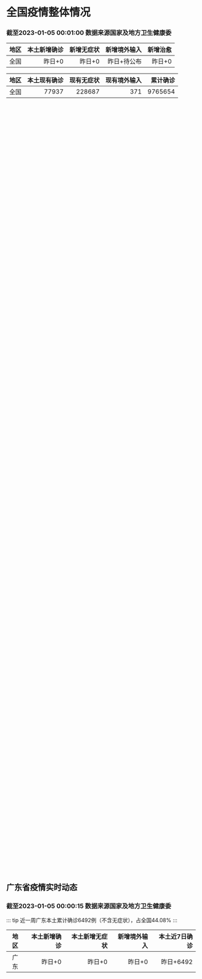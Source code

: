 
# 全国疫情整体情况
### 截至2023-01-05 00:01:00 数据来源国家及地方卫生健康委

|地区|本土新增确诊|新增无症状|新增境外输入|新增治愈|
|:--:|---:|---:|---:|---:|
|全国|昨日+0|昨日+0|昨日+待公布|昨日+0|

|地区|本土现有确诊|现有无症状|现有境外输入|累计确诊|
|:--:|---:|---:|---:|---:|
|全国|77937|228687|371|9765654|

<ChinaMap :dataList="dataList" :title="title"/>

<div id="chinaDayModify" style="width:100%;height:500px;margin-bottom:10px;"></div>
<div id="chinaAddHistoryData" style="width:100%;height:500px;margin-bottom:10px;"></div>
<div id="chinaNowHistoryData" style="width:100%;height:500px;margin-bottom:10px;"></div>
<div id="chinaTotalHistoryData" style="width:100%;height:500px;margin-bottom:10px;"></div>


## 广东省疫情实时动态
### 截至2023-01-05 00:00:15 数据来源国家及地方卫生健康委

::: tip 近一周广东本土累计确诊6492例（不含无症状），占全国44.08%
:::

|地区|本土新增确诊|本土新增无症状|新增境外输入|本土近7日确诊|
|:--:|---:|---:|---:|---:|
|广东|昨日+0|昨日+0|昨日+0|昨日+6492|

<div id="guangdongModify" style="width:100%;height:500px;margin-bottom:10px;"></div>
<div id="guangdongTotalHistory" style="width:100%;height:500px;margin-bottom:10px;"></div>
<div id="guangzhouModifyHistory" style="width:100%;height:500px;margin-bottom:10px;"></div>


<script>
import * as echarts from 'echarts'
export default {
  data(){
    return {
      title: '新增本土确诊',
      dataList: [{name: '台湾', value: 0, addList: []},{name: '香港', value: 0, addList: []},{name: '广东', value: 0, addList: []},{name: '湖北', value: 0, addList: []},{name: '上海', value: 0, addList: []},{name: '吉林', value: 0, addList: []},{name: '四川', value: 0, addList: []},{name: '重庆', value: 0, addList: []},{name: '福建', value: 0, addList: []},{name: '海南', value: 0, addList: []},{name: '河南', value: 0, addList: []},{name: '北京', value: 0, addList: []},{name: '内蒙古', value: 0, addList: []},{name: '云南', value: 0, addList: []},{name: '浙江', value: 0, addList: []},{name: '陕西', value: 0, addList: []},{name: '黑龙江', value: 0, addList: []},{name: '山西', value: 0, addList: []},{name: '山东', value: 0, addList: []},{name: '湖南', value: 0, addList: []},{name: '江苏', value: 0, addList: []},{name: '广西', value: 0, addList: []},{name: '天津', value: 0, addList: []},{name: '辽宁', value: 0, addList: []},{name: '河北', value: 0, addList: []},{name: '澳门', value: 0, addList: []},{name: '新疆', value: 0, addList: []},{name: '江西', value: 0, addList: []},{name: '贵州', value: 0, addList: []},{name: '安徽', value: 0, addList: []},{name: '甘肃', value: 0, addList: []},{name: '西藏', value: 0, addList: []},{name: '青海', value: 0, addList: []},{name: '宁夏', value: 0, addList: []},{name: '南海诸岛', value: 0, addList: []}]
    }
  },
  mounted () {
    const themeObj = {"color":["#2ec7c9","#b6a2de","#5ab1ef","#ffb980","#d87a80","#8d98b3","#e5cf0d","#97b552","#95706d","#dc69aa","#07a2a4","#9a7fd1","#588dd5","#f5994e","#c05050","#59678c","#c9ab00","#7eb00a","#6f5553","#c14089"],"backgroundColor":"rgba(0,0,0,0)","textStyle":{},"title":{"textStyle":{"color":"#008acd"},"subtextStyle":{"color":"#aaaaaa"}},"line":{"itemStyle":{"borderWidth":1},"lineStyle":{"width":2},"symbolSize":3,"symbol":"emptyCircle","smooth":true},"radar":{"itemStyle":{"borderWidth":1},"lineStyle":{"width":2},"symbolSize":3,"symbol":"emptyCircle","smooth":true},"bar":{"itemStyle":{"barBorderWidth":0,"barBorderColor":"#ccc"}},"pie":{"itemStyle":{"borderWidth":0,"borderColor":"#ccc"}},"scatter":{"itemStyle":{"borderWidth":0,"borderColor":"#ccc"}},"boxplot":{"itemStyle":{"borderWidth":0,"borderColor":"#ccc"}},"parallel":{"itemStyle":{"borderWidth":0,"borderColor":"#ccc"}},"sankey":{"itemStyle":{"borderWidth":0,"borderColor":"#ccc"}},"funnel":{"itemStyle":{"borderWidth":0,"borderColor":"#ccc"}},"gauge":{"itemStyle":{"borderWidth":0,"borderColor":"#ccc"}},"candlestick":{"itemStyle":{"color":"#d87a80","color0":"#2ec7c9","borderColor":"#d87a80","borderColor0":"#2ec7c9","borderWidth":1}},"graph":{"itemStyle":{"borderWidth":0,"borderColor":"#ccc"},"lineStyle":{"width":1,"color":"#aaaaaa"},"symbolSize":3,"symbol":"emptyCircle","smooth":true,"color":["#2ec7c9","#b6a2de","#5ab1ef","#ffb980","#d87a80","#8d98b3","#e5cf0d","#97b552","#95706d","#dc69aa","#07a2a4","#9a7fd1","#588dd5","#f5994e","#c05050","#59678c","#c9ab00","#7eb00a","#6f5553","#c14089"],"label":{"color":"#eeeeee"}},"map":{"itemStyle":{"areaColor":"#dddddd","borderColor":"#eeeeee","borderWidth":0.5},"label":{"color":"#d87a80"},"emphasis":{"itemStyle":{"areaColor":"rgba(254,153,78,1)","borderColor":"#444","borderWidth":1},"label":{"color":"rgb(100,0,0)"}}},"geo":{"itemStyle":{"areaColor":"#dddddd","borderColor":"#eeeeee","borderWidth":0.5},"label":{"color":"#d87a80"},"emphasis":{"itemStyle":{"areaColor":"rgba(254,153,78,1)","borderColor":"#444","borderWidth":1},"label":{"color":"rgb(100,0,0)"}}},"categoryAxis":{"axisLine":{"show":true,"lineStyle":{"color":"#008acd"}},"axisTick":{"show":true,"lineStyle":{"color":"#333"}},"axisLabel":{"show":true,"color":"#333"},"splitLine":{"show":false,"lineStyle":{"color":["#eee"]}},"splitArea":{"show":false,"areaStyle":{"color":["rgba(250,250,250,0.3)","rgba(200,200,200,0.3)"]}}},"valueAxis":{"axisLine":{"show":true,"lineStyle":{"color":"#008acd"}},"axisTick":{"show":true,"lineStyle":{"color":"#333"}},"axisLabel":{"show":true,"color":"#333"},"splitLine":{"show":true,"lineStyle":{"color":["#eee"]}},"splitArea":{"show":true,"areaStyle":{"color":["rgba(250,250,250,0.3)","rgba(200,200,200,0.3)"]}}},"logAxis":{"axisLine":{"show":true,"lineStyle":{"color":"#008acd"}},"axisTick":{"show":true,"lineStyle":{"color":"#333"}},"axisLabel":{"show":true,"color":"#333"},"splitLine":{"show":true,"lineStyle":{"color":["#eee"]}},"splitArea":{"show":true,"areaStyle":{"color":["rgba(250,250,250,0.3)","rgba(200,200,200,0.3)"]}}},"timeAxis":{"axisLine":{"show":true,"lineStyle":{"color":"#008acd"}},"axisTick":{"show":true,"lineStyle":{"color":"#333"}},"axisLabel":{"show":true,"color":"#333"},"splitLine":{"show":true,"lineStyle":{"color":["#eee"]}},"splitArea":{"show":false,"areaStyle":{"color":["rgba(250,250,250,0.3)","rgba(200,200,200,0.3)"]}}},"toolbox":{"iconStyle":{"borderColor":"#2ec7c9"},"emphasis":{"iconStyle":{"borderColor":"#18a4a6"}}},"legend":{"textStyle":{"color":"#333333"}},"tooltip":{"axisPointer":{"lineStyle":{"color":"#008acd","width":"1"},"crossStyle":{"color":"#008acd","width":"1"}}},"timeline":{"lineStyle":{"color":"#008acd","width":1},"itemStyle":{"color":"#008acd","borderWidth":1},"controlStyle":{"color":"#008acd","borderColor":"#008acd","borderWidth":0.5},"checkpointStyle":{"color":"#2ec7c9","borderColor":"#2ec7c9"},"label":{"color":"#008acd"},"emphasis":{"itemStyle":{"color":"#a9334c"},"controlStyle":{"color":"#008acd","borderColor":"#008acd","borderWidth":0.5},"label":{"color":"#008acd"}}},"visualMap":{"color":["#5ab1ef","#e0ffff"]},"dataZoom":{"backgroundColor":"rgba(47,69,84,0)","dataBackgroundColor":"#efefff","fillerColor":"rgba(182,162,222,0.2)","handleColor":"#008acd","handleSize":"100%","textStyle":{"color":"#333333"}},"markPoint":{"label":{"color":"#eeeeee"},"emphasis":{"label":{"color":"#eeeeee"}}}}

    echarts.registerTheme('dark', (themeObj))

    this.chartChDay = echarts.init(document.getElementById("chinaDayModify"), "dark")
,this.chartChAdd = echarts.init(document.getElementById("chinaAddHistoryData"), "dark")
,this.chartChNow = echarts.init(document.getElementById("chinaNowHistoryData"), "dark")
,this.chartChTotal = echarts.init(document.getElementById("chinaTotalHistoryData"), "dark")
,this.chartGdMod = echarts.init(document.getElementById("guangdongModify"), "dark")
,this.chartGdTotal = echarts.init(document.getElementById("guangdongTotalHistory"), "dark")
,this.chartGzMod = echarts.init(document.getElementById("guangzhouModifyHistory"), "dark")


    const option_gd_mod = {
      title: {
        text: '广东疫情新增趋势（人）'
      },
      tooltip: {
        trigger: 'axis',
        axisPointer: {
          type: 'cross',
          label: {
            backgroundColor: '#6a7985'
          }
        }
      },
      legend: {
        top: 20,
        data: [{name: '本土新增确诊',icon: 'rect'}, {name: '本土新增无症状',icon: 'rect'},{name: '新增境外输入',icon: 'rect'}]
      },
      grid: {
        left: '3%',
        right: '4%',
        bottom: '3%',
        containLabel: true
      },
      toolbox: {
        feature: {
          saveAsImage: {}
        }
      },
      xAxis: {
        type: 'category',
        boundaryGap: false,
        data: ["11.09","11.10","11.11","11.12","11.13","11.14","11.15","11.16","11.17","11.18","11.19","11.20","11.21","11.22","11.23","11.24","11.25","11.26","11.27","11.28","11.29","11.30","12.01","12.02","12.03","12.04","12.05","12.06","12.07","12.08","12.09","12.10","12.11","12.12","12.13","12.14","12.15","12.16","12.17","12.18","12.19","12.20","12.21","12.22","12.23","12.24","12.25","12.26","12.27","12.28","12.29","12.30","12.31","01.01","01.02","01.03",]
      },
      yAxis: {
        type: 'value'
      },
      series: [
        {
          name: '本土新增确诊',
          type: 'line',
          areaStyle: {},
          emphasis: {
            focus: 'series'
          },
          data: [500,546,760,727,707,586,564,1246,1338,1102,1157,984,781,860,1791,892,991,1386,1347,1168,1518,1599,1782,1666,1868,1686,2120,1719,1437,1391,1115,735,879,775,1044,857,1065,990,915,846,1075,1171,1325,1599,1737,1384,1182,1976,2233,2239,2400,2766,1784,1555,1829,2917,]
        },
        {
          name: '本土新增无症状',
          type: 'line',
          areaStyle: {},
          emphasis: {
            focus: 'series'
          },
          data: [2507,2461,2996,3541,3941,5047,6215,8576,9110,8535,8381,8101,8241,7951,7505,7584,7405,7705,7761,7725,7236,6315,6010,5053,4785,4816,3421,3200,2713,1989,1819,1791,1468,1264,1817,0,0,0,0,0,0,0,0,0,0,0,0,0,0,0,0,0,0,0,0,0,]
        },
        {
          name: '新增境外输入',
          type: 'line',
          areaStyle: {},
          emphasis: {
            focus: 'series'
          },
          data: [14,23,9,15,19,19,24,10,20,13,21,38,35,23,19,23,25,23,24,19,11,12,16,12,14,17,15,15,14,12,10,27,21,22,5,17,17,13,17,31,36,18,47,41,6,11,5,22,82,4,18,9,31,17,18,2,]
        }
      ]
    };

    const option_gd_total = {
      title: {
        text: '广东疫情概览（人）'
      },
      tooltip: {
        trigger: 'axis',
        axisPointer: {
          type: 'cross',
          label: {
            backgroundColor: '#6a7985'
          }
        }
      },
      legend: {
        top: 20,
        data: [{name: '累计确诊',icon: 'rect'},{name: '累计治愈',icon: 'rect'}]
      },
      grid: {
        left: '3%',
        right: '4%',
        bottom: '3%',
        containLabel: true
      },
      toolbox: {
        feature: {
          saveAsImage: {}
        }
      },
      xAxis: {
        type: 'category',
        boundaryGap: false,
        data: ["11.09","11.10","11.11","11.12","11.13","11.14","11.15","11.16","11.17","11.18","11.19","11.20","11.21","11.22","11.23","11.24","11.25","11.26","11.27","11.28","11.29","11.30","12.01","12.02","12.03","12.04","12.05","12.06","12.07","12.08","12.09","12.10","12.11","12.12","12.13","12.14","12.15","12.16","12.17","12.18","12.19","12.20","12.21","12.22","12.23","12.24","12.25","12.26","12.27","12.28","12.29","12.30","12.31","01.01","01.02","01.03","01.04","01.05","01.06",]
      },
      yAxis: {
        type: 'value'
      },
      series: [
        {
          name: '累计确诊',
          type: 'line',
          areaStyle: {},
          emphasis: {
            focus: 'series'
          },
          data: [14779,15348,16117,16859,17585,18190,18778,20034,21392,22507,23685,24707,25523,26406,28216,29131,30147,31556,32927,34114,35643,37254,38666,40344,42226,43929,46450,48187,49638,51041,52166,52928,53828,54625,55674,56548,57630,58633,59565,60442,61553,62742,64114,65754,67497,68892,70079,72077,74392,76635,79053,79053,80868,82440,84287,84287,84287,84287,84287,]
        },
        {
          name: '累计治愈',
          type: 'line',
          areaStyle: {},
          emphasis: {
            focus: 'series'
          },
          data: [11470,11470,11470,11470,11470,11470,11470,11470,11470,11470,11470,11470,11470,11470,11470,11470,11470,11470,11470,11470,22472,22472,24794,24794,24794,24794,24794,24794,24794,24794,24794,24794,24794,24794,24794,24794,24794,24794,24794,24794,24794,51366,51366,51366,51366,51366,51366,51366,51366,51366,51366,51366,51366,51366,51366,51366,51366,51366,51366,]
        }
      ]
    };

    const option_gz_mod = {
      title: {
        text: '广州疫情新增趋势（人）'
      },
      tooltip: {
        trigger: 'axis',
        axisPointer: {
          type: 'cross',
          label: {
            backgroundColor: '#6a7985'
          }
        }
      },
      legend: {
        top: 20,
        data: [{name: '本土新增确诊',icon: 'rect'},{name: '本土新增无症状',icon: 'rect'}]
      },
      grid: {
        left: '3%',
        right: '4%',
        bottom: '3%',
        containLabel: true
      },
      toolbox: {
        feature: {
          saveAsImage: {}
        }
      },
      xAxis: {
        type: 'category',
        boundaryGap: false,
        data: ["1109","1110","1111","1112","1113","1114","1115","1116","1117","1118","1119","1120","1121","1122","1123","1124","1125","1126","1127","1128","1129","1130","1201","1202","1203","1204","1205","1206","1207","1208","1209","1210","1211","1212","1213","1214","1215","1216","1217","1218","1219","1220","1221","1222","1223","1224","1225","0103",]
      },
      yAxis: {
        type: 'value'
      },
      series: [
        {
          name: '本土新增确诊',
          type: 'line',
          areaStyle: {},
          emphasis: {
            focus: 'series'
          },
          data: [423,466,694,662,656,552,509,1189,1241,983,1050,882,681,722,1645,734,824,1177,1129,959,1236,1313,1468,1201,1197,1044,1505,1233,1042,968,591,286,432,366,554,370,505,451,403,374,537,564,546,0,0,0,0,0,]
        },
        {
          name: '本土新增无症状',
          type: 'line',
          areaStyle: {},
          emphasis: {
            focus: 'series'
          },
          data: [2430,2358,2921,3464,3876,4977,6138,8486,8989,8444,8234,7885,7957,7735,7192,7267,7058,7266,7166,6993,6454,5629,5185,4096,3771,3663,2262,2090,1640,1005,804,817,599,434,741,0,0,0,0,0,0,0,0,0,0,0,0,0,]
        }
      ]
    };

    const option_ch_day  = {
      series: [
        {
          type: 'treemap',
          data: [
            {
              name: '本土新增确诊昨日+0',
              value: 1,
            },
            {
              name: '新增无症状昨日+0',
              value: 1,
            },
            {
              name: '新增境外输入昨日+待公布',
              value: 1,
            },
            {
              name: '新增治愈昨日+0',
              value: 1,
            },
          ]
        }
      ]
    };

    const option_ch_add = {
      title: {
        text: '新增疫情整体走势'
      },
      tooltip: {
        trigger: 'axis',
        axisPointer: {
          type: 'cross',
          label: {
            backgroundColor: '#6a7985'
          }
        }
      },
      legend: {
        top: 20,
        data: [{name: '本土确诊',icon: 'rect'}, {name: '无症状感染',icon: 'rect'},{name: '新增境外输入',icon: 'rect'}]
      },
      grid: {
        left: '3%',
        right: '4%',
        bottom: '3%',
        containLabel: true
      },
      toolbox: {
        feature: {
          saveAsImage: {}
        }
      },
      xAxis: {
        type: 'category',
        boundaryGap: false,
        data: ["11.07","11.08","11.09","11.10","11.11","11.12","11.13","11.14","11.15","11.16","11.17","11.18","11.19","11.20","11.21","11.22","11.23","11.24","11.25","11.26","11.27","11.28","11.29","11.30","12.01","12.02","12.03","12.04","12.05","12.06","12.07","12.08","12.09","12.10","12.11","12.12","12.13","12.14","12.15","12.16","12.17","12.18","12.19","12.20","12.21","12.22","12.23","12.24","12.25","12.26","12.27","12.28","12.29","12.30","12.31","01.01","01.02","01.03",]
      },
      yAxis: {
        type: 'value'
      },
      series: [
        {
          name: '本土确诊',
          type: 'line',
          areaStyle: {},
          emphasis: {
            focus: 'series'
          },
          data: [843,1294,1133,1150,1452,1675,1747,1621,1568,2328,2276,2055,2204,2277,2145,2641,3927,3041,3405,3648,3748,3561,4236,4080,4233,3933,4168,4247,4988,4351,4031,3588,3034,2270,2171,2270,2249,1944,2091,2229,2028,1918,2656,3049,2966,3696,4103,2940,2637,4388,5136,5080,5491,7179,5102,4499,4804,7685,]
        },
        {
          name: '无症状感染',
          type: 'line',
          areaStyle: {},
          emphasis: {
            focus: 'series'
          },
          data: [6632,6882,7691,9385,10351,13086,14325,16151,18491,20804,22853,22208,22011,24547,25754,26242,27517,29654,31504,35858,36304,34860,33376,31720,30539,28894,27433,25477,22859,20764,17134,13004,10551,8327,6455,5181,0,0,0,0,0,0,0,0,0,0,0,0,0,0,0,0,0,0,0,0,0,0,]
        },
        {
          name: '新增境外输入',
          type: 'line',
          areaStyle: {},
          emphasis: {
            focus: 'series'
          },
          data: [47,52,52,59,52,36,47,40,55,60,86,82,63,88,80,78,83,62,69,61,74,63,52,70,45,55,45,71,58,58,48,49,48,68,69,45,42,56,66,57,69,77,66,52,64,65,25,43,31,48,95,22,24,25,36,24,29,4,]
        }
      ]
    };

    const option_ch_now = {
      title: {
        text: '现有疫情整体走势'
      },
      tooltip: {
        trigger: 'axis',
        axisPointer: {
          type: 'cross',
          label: {
            backgroundColor: '#6a7985'
          }
        }
      },
      legend: {
        top: 20,
        data: [{name: '本土确诊',icon: 'rect'}, {name: '无症状感染',icon: 'rect'},{name: '新增境外输入',icon: 'rect'}]
      },
      grid: {
        left: '3%',
        right: '4%',
        bottom: '3%',
        containLabel: true
      },
      toolbox: {
        feature: {
          saveAsImage: {}
        }
      },
      xAxis: {
        type: 'category',
        boundaryGap: false,
        data: ["11.07","11.08","11.09","11.10","11.11","11.12","11.13","11.14","11.15","11.16","11.17","11.18","11.19","11.20","11.21","11.22","11.23","11.24","11.25","11.26","11.27","11.28","11.29","11.30","12.01","12.02","12.03","12.04","12.05","12.06","12.07","12.08","12.09","12.10","12.11","12.12","12.13","12.14","12.15","12.16","12.17","12.18","12.19","12.20","12.21","12.22","12.23","12.24","12.25","12.26","12.27","12.28","12.29","12.30","12.31","01.01","01.02","01.03","01.04","01.05","01.06",]
      },
      yAxis: {
        type: 'value'
      },
      series: [
        {
          name: '本土确诊',
          type: 'line',
          areaStyle: {},
          emphasis: {
            focus: 'series'
          },
          data: [6742,7801,8635,9385,10387,11647,12855,13935,14820,16631,17901,19102,20202,21550,22606,23923,26090,27429,28985,30646,32348,33190,34851,36571,38012,38648,39571,40008,41882,42366,42724,42640,41065,38903,37461,35849,34830,34288,34283,33888,34193,34808,35509,36636,37295,38884,41265,43449,45397,48154,51406,54566,57769,61980,65890,69817,73790,77937,77937,77937,77937,]
        },
        {
          name: '无症状感染',
          type: 'line',
          areaStyle: {},
          emphasis: {
            focus: 'series'
          },
          data: [502,512,520,530,532,528,534,538,525,541,576,607,627,660,690,707,723,735,760,764,781,777,765,776,736,710,657,625,599,589,542,518,494,488,507,491,444,412,424,446,460,490,467,475,475,471,434,419,406,396,445,435,421,406,408,404,398,371,371,371,371,]
        },
        {
          name: '新增境外输入',
          type: 'line',
          areaStyle: {},
          emphasis: {
            focus: 'series'
          },
          data: [39861,45493,51292,59141,67715,79170,91603,105362,120524,136643,154412,172048,188616,207376,226934,245895,264312,281195,299495,318626,340796,360424,375154,386771,394333,394150,389264,382512,369357,354890,340392,320318,294934,272508,249168,228687,228687,228687,228687,228687,228687,228687,228687,228687,228687,228687,228687,228687,228687,228687,228687,228687,228687,228687,228687,228687,228687,228687,228687,228687,228687,]
        }
      ]
    };

    const option_ch_total = {
      title: {
        text: '累计疫情整体走势'
      },
      tooltip: {
        trigger: 'axis',
        axisPointer: {
          type: 'cross',
          label: {
            backgroundColor: '#6a7985'
          }
        }
      },
      legend: {
        top: 20,
        data: [{name: '确诊(含港澳台)', con: 'rect'}, {name: '死亡(含港澳台)',icon: 'rect'}]
      },
      grid: {
        left: '3%',
        right: '4%',
        bottom: '3%',
        containLabel: true
      },
      toolbox: {
        feature: {
          saveAsImage: {}
        }
      },
      xAxis: {
        type: 'category',
        boundaryGap: false,
        data: ["11.07","11.08","11.09","11.10","11.11","11.12","11.13","11.14","11.15","11.16","11.17","11.18","11.19","11.20","11.21","11.22","11.23","11.24","11.25","11.26","11.27","11.28","11.29","11.30","12.01","12.02","12.03","12.04","12.05","12.06","12.07","12.08","12.09","12.10","12.11","12.12","12.13","12.14","12.15","12.16","12.17","12.18","12.19","12.20","12.21","12.22","12.23","12.24","12.25","12.26","12.27","12.28","12.29","12.30","12.31","01.01","01.02","01.03","01.04","01.05","01.06",]
      },
      yAxis: {
        type: 'value'
      },
      series: [
        {
          name: '确诊(含港澳台)',
          type: 'line',
          areaStyle: {},
          emphasis: {
            focus: 'series'
          },
          data: [8609153,8635852,8662662,8686925,8709454,8731122,8752310,8771347,8792321,8818365,8841863,8862956,8882454,8901981,8917011,8938818,8961750,8981987,9000592,9018455,9036539,9051741,9074256,9074256,9074256,9074256,9074256,9074256,9190921,9212751,9212751,9212751,9212751,9293435,9293435,9326304,9326304,9326304,9326304,9326304,9326304,9326304,9326304,9326304,9326304,9326304,9558276,9558276,9558276,9558276,9558276,9558276,9558276,9765654,9765654,9765654,9765654,9765654,9765654,9765654,9765654,]
        },
        {
          name: '死亡(含港澳台)',
          type: 'line',
          areaStyle: {},
          emphasis: {
            focus: 'series'
          },
          data: [28900,28939,28939,28939,28939,28939,28939,28939,28939,28939,28939,28939,28939,28939,28939,28939,28939,28939,28939,28939,28939,28939,28939,28939,28939,28939,28939,28939,28939,28939,28939,28939,28939,28939,28939,28939,28939,28939,28939,28939,28939,28939,28939,28939,28939,28939,28939,28939,28939,28939,28939,28939,28939,28939,28939,28939,28939,28939,28939,28939,28939,]
        }
      ]
    };

    this.chartGdMod.setOption(option_gd_mod);
    this.chartGdTotal.setOption(option_gd_total);
    this.chartGzMod.setOption(option_gz_mod);
    this.chartChDay.setOption(option_ch_day);
    this.chartChAdd.setOption(option_ch_add);
    this.chartChNow.setOption(option_ch_now);
    this.chartChTotal.setOption(option_ch_total);

    window.onresize = () => {
      this.chartGdMod.resize()
      this.chartGdTotal.resize()
      this.chartGzMod.resize()
      this.chartChDay.resize()
      this.chartChAdd.resize()
      this.chartChNow.resize()
      this.chartChTotal.resize()
    }
  }
}
</script>

## 广东省各地区疫情情况

::: danger 0个中高风险地区
:::

|地区|本土新增确诊|本土新增无症状|本土近7日确诊|中高风险地区|
|:--:|---:|---:|---:|---:|
|广州|0|0|+3023|0|
|汕头|0|0|+514|0|
|深圳|0|0|+480|0|
|云浮|0|0|+320|0|
|惠州|0|0|+302|0|
|佛山|0|0|+258|0|
|潮州|0|0|+253|0|
|中山|0|0|+210|0|
|珠海|0|0|+207|0|
|阳江|0|0|+195|0|
|湛江|0|0|+139|0|
|茂名|0|0|+120|0|
|江门|0|0|+111|0|
|肇庆|0|0|+69|0|
|梅州|0|0|+62|0|
|韶关|0|0|+61|0|
|汕尾|0|0|+55|0|
|清远|0|0|+43|0|
|东莞|0|0|+35|0|
|河源|0|0|+19|0|
|揭阳|0|0|+16|0|
|未公布来源|0|0|0|0|


## 广东疫情热点动态

  
### 01-06 21:39
::: tip 广东汕头：应对返乡潮做好农村防疫，加强重点人群健康服务
1月6日，1月6日下午，汕头市召开疫情防控新闻发布会。会上，汕头市农业农村局局长黄华广表示，农村地区是疫情防控的重点地区和薄弱环节。对于农村群众和社会弱势群体等特殊人群，要做好提醒返乡群众主动防控，指...

信息来源：南方都市报

[阅读全文](https://h5.baike.qq.com/mobile/landing.html?docid=20230106A0983200&isNews=1&adtag=wxjk.yqssc.yqdt)
:::

### 01-06 13:02
::: tip 图集｜直击新冠感染冲击下的梅州医院：他们用生命守护生命
  2023年的第一周，梅州市各大医院发热门诊迎来“下坡”拐点，发热患者人数平稳下降。然而，对于医务人员来说，寒冬尚未过去，急诊、呼吸与危重症医学科和重症监护室等科室的收治数仍在小幅攀升中。    “...

信息来源：南方PLUS

[阅读全文](https://h5.baike.qq.com/mobile/landing.html?docid=20230106A03ECG00&isNews=1&adtag=wxjk.yqssc.yqdt)
:::

### 01-05 17:55
::: tip 深圳：第一批深港口岸每日预约出境总数为5万人，需持48小时核酸检测阴性结果证明
据深圳口岸发布微信公众号公告，深港口岸于2023年1月8日起，分阶段有序恢复内地与香港人员正常往来。第一阶段恢复运行的口岸为深圳湾口岸、福田口岸、文锦渡口岸、蛇口口岸、机场福永码头。来深方面，由香港方...

信息来源：南方财经7x24小时快讯

[阅读全文](https://h5.baike.qq.com/mobile/landing.html?docid=20230105A06RU300&isNews=1&adtag=wxjk.yqssc.yqdt)
:::

### 01-05 14:07
::: tip 朗姿股份：深圳米兰改造进度受疫情影响
朗姿股份1月5日在投资者互动平台表示，深圳米兰改造进度受疫情影响，期望2023年初尽早营业，具体还需根据项目实际完工进度决定。...

信息来源：界面新闻

[阅读全文](https://h5.baike.qq.com/mobile/landing.html?docid=20230105A041Q200&isNews=1&adtag=wxjk.yqssc.yqdt)
:::

### 01-05 09:09
::: tip 广州一地，可购新冠口服药！
广州天河区一社区卫生服务中心可购买辉瑞新冠口服药了！1月4日，南都记者电话咨询天河区凤凰街社区卫生服务中心获悉，患有基础病的65岁以上居民可凭相关证明前往该社区医院，购买辉瑞口服新冠药。“药还有库存，...

信息来源：成都商报红星新闻

[阅读全文](https://h5.baike.qq.com/mobile/landing.html?docid=20230105A0172100&isNews=1&adtag=wxjk.yqssc.yqdt)
:::

### 01-04 22:15
::: tip 广州部分医院新冠感染者100％用上中药，危重症救治中医不缺席
文/图 羊城晚报全媒体记者 陈辉通讯员 刘庆钧 王剑每天早上7时，广州中医药大学第一附属医院煎药房里就开始飘出药香，上百个不锈钢药锅一行行排开，咕嘟咕嘟喷着蒸气，热腾腾的汤药熬好后分装成袋，再用一辆辆...

信息来源：羊城派

[阅读全文](https://h5.baike.qq.com/mobile/landing.html?docid=20230104A0998E00&isNews=1&adtag=wxjk.yqssc.yqdt)
:::

### 01-04 16:21
::: tip 广州有社区卫生服务中心可购辉瑞新冠口服药
南都讯 见习记者 杨晓彤  广州天河区一社区卫生服务中心可购买辉瑞新冠口服药了！1月4日，南都记者电话咨询天河区凤凰街社区卫生服务中心获悉，65岁以上居民可凭相关证明前往该社区卫生服务中心，购买辉瑞口...

信息来源：南方都市报

[阅读全文](https://h5.baike.qq.com/mobile/landing.html?docid=20230104A054A000&isNews=1&adtag=wxjk.yqssc.yqdt)
:::

### 01-04 11:02
::: tip 惠州国企免费发放防疫药品，有需要的居民快来领取退烧药
  药物共享，惠州国资国企持续在行动。  2022年12月25日，惠州市国资委发布《关于倡议开展“国企惠民 药物共享”活动的通知》。其中提出，鼓励有条件的国有企业充分利用自身资源优势，自发或联合其他职...

信息来源：南方PLUS

[阅读全文](https://h5.baike.qq.com/mobile/landing.html?docid=20230104A0268800&isNews=1&adtag=wxjk.yqssc.yqdt)
:::

### 01-03 21:21
::: tip 国考广东考区疫情防控：考生在考点全程佩戴N95/KN95口罩
新京报讯（记者苏季）1月2日，广东人事考试网发布中央机关及其直属机构2023年度考试录用公务员笔试广东考区考生疫情防控须知，考生应在1月3日进行一次新冠病毒抗原或核酸检测，同时，考生应自备N95/KN...

信息来源：新京报

[阅读全文](https://h5.baike.qq.com/mobile/landing.html?docid=20230103A08KD000&isNews=1&adtag=wxjk.yqssc.yqdt)
:::

### 01-03 20:02
::: tip 扩容ICU床位、培训医护人员，东莞全力提升重症患者救治能力
  近日，东莞市各发热门诊就诊人数回落，但接下来全市各大医院将迎来感染患者的救治高峰，全市医疗机构面临新一轮的新型冠状病毒感染“大考”。面对急剧增加的医疗需求，东莞各大医院不断优化诊疗流程、扩容医疗资...

信息来源：南方PLUS

[阅读全文](https://h5.baike.qq.com/mobile/landing.html?docid=20230103A07R4O00&isNews=1&adtag=wxjk.yqssc.yqdt)
:::


## 广州疫情热点动态

  
### 01-06 21:39
::: tip 广东汕头：应对返乡潮做好农村防疫，加强重点人群健康服务
1月6日，1月6日下午，汕头市召开疫情防控新闻发布会。会上，汕头市农业农村局局长黄华广表示，农村地区是疫情防控的重点地区和薄弱环节。对于农村群众和社会弱势群体等特殊人群，要做好提醒返乡群众主动防控，指...

信息来源：南方都市报

[阅读全文](https://h5.baike.qq.com/mobile/landing.html?docid=20230106A0983200&isNews=1&adtag=wxjk.yqssc.yqdt)
:::

### 01-06 13:02
::: tip 图集｜直击新冠感染冲击下的梅州医院：他们用生命守护生命
  2023年的第一周，梅州市各大医院发热门诊迎来“下坡”拐点，发热患者人数平稳下降。然而，对于医务人员来说，寒冬尚未过去，急诊、呼吸与危重症医学科和重症监护室等科室的收治数仍在小幅攀升中。    “...

信息来源：南方PLUS

[阅读全文](https://h5.baike.qq.com/mobile/landing.html?docid=20230106A03ECG00&isNews=1&adtag=wxjk.yqssc.yqdt)
:::

### 01-05 17:55
::: tip 深圳：第一批深港口岸每日预约出境总数为5万人，需持48小时核酸检测阴性结果证明
据深圳口岸发布微信公众号公告，深港口岸于2023年1月8日起，分阶段有序恢复内地与香港人员正常往来。第一阶段恢复运行的口岸为深圳湾口岸、福田口岸、文锦渡口岸、蛇口口岸、机场福永码头。来深方面，由香港方...

信息来源：南方财经7x24小时快讯

[阅读全文](https://h5.baike.qq.com/mobile/landing.html?docid=20230105A06RU300&isNews=1&adtag=wxjk.yqssc.yqdt)
:::

### 01-05 14:07
::: tip 朗姿股份：深圳米兰改造进度受疫情影响
朗姿股份1月5日在投资者互动平台表示，深圳米兰改造进度受疫情影响，期望2023年初尽早营业，具体还需根据项目实际完工进度决定。...

信息来源：界面新闻

[阅读全文](https://h5.baike.qq.com/mobile/landing.html?docid=20230105A041Q200&isNews=1&adtag=wxjk.yqssc.yqdt)
:::

### 01-05 09:09
::: tip 广州一地，可购新冠口服药！
广州天河区一社区卫生服务中心可购买辉瑞新冠口服药了！1月4日，南都记者电话咨询天河区凤凰街社区卫生服务中心获悉，患有基础病的65岁以上居民可凭相关证明前往该社区医院，购买辉瑞口服新冠药。“药还有库存，...

信息来源：成都商报红星新闻

[阅读全文](https://h5.baike.qq.com/mobile/landing.html?docid=20230105A0172100&isNews=1&adtag=wxjk.yqssc.yqdt)
:::

### 01-04 22:15
::: tip 广州部分医院新冠感染者100％用上中药，危重症救治中医不缺席
文/图 羊城晚报全媒体记者 陈辉通讯员 刘庆钧 王剑每天早上7时，广州中医药大学第一附属医院煎药房里就开始飘出药香，上百个不锈钢药锅一行行排开，咕嘟咕嘟喷着蒸气，热腾腾的汤药熬好后分装成袋，再用一辆辆...

信息来源：羊城派

[阅读全文](https://h5.baike.qq.com/mobile/landing.html?docid=20230104A0998E00&isNews=1&adtag=wxjk.yqssc.yqdt)
:::

### 01-04 16:21
::: tip 广州有社区卫生服务中心可购辉瑞新冠口服药
南都讯 见习记者 杨晓彤  广州天河区一社区卫生服务中心可购买辉瑞新冠口服药了！1月4日，南都记者电话咨询天河区凤凰街社区卫生服务中心获悉，65岁以上居民可凭相关证明前往该社区卫生服务中心，购买辉瑞口...

信息来源：南方都市报

[阅读全文](https://h5.baike.qq.com/mobile/landing.html?docid=20230104A054A000&isNews=1&adtag=wxjk.yqssc.yqdt)
:::

### 01-04 11:02
::: tip 惠州国企免费发放防疫药品，有需要的居民快来领取退烧药
  药物共享，惠州国资国企持续在行动。  2022年12月25日，惠州市国资委发布《关于倡议开展“国企惠民 药物共享”活动的通知》。其中提出，鼓励有条件的国有企业充分利用自身资源优势，自发或联合其他职...

信息来源：南方PLUS

[阅读全文](https://h5.baike.qq.com/mobile/landing.html?docid=20230104A0268800&isNews=1&adtag=wxjk.yqssc.yqdt)
:::

### 01-03 21:21
::: tip 国考广东考区疫情防控：考生在考点全程佩戴N95/KN95口罩
新京报讯（记者苏季）1月2日，广东人事考试网发布中央机关及其直属机构2023年度考试录用公务员笔试广东考区考生疫情防控须知，考生应在1月3日进行一次新冠病毒抗原或核酸检测，同时，考生应自备N95/KN...

信息来源：新京报

[阅读全文](https://h5.baike.qq.com/mobile/landing.html?docid=20230103A08KD000&isNews=1&adtag=wxjk.yqssc.yqdt)
:::

### 01-03 20:02
::: tip 扩容ICU床位、培训医护人员，东莞全力提升重症患者救治能力
  近日，东莞市各发热门诊就诊人数回落，但接下来全市各大医院将迎来感染患者的救治高峰，全市医疗机构面临新一轮的新型冠状病毒感染“大考”。面对急剧增加的医疗需求，东莞各大医院不断优化诊疗流程、扩容医疗资...

信息来源：南方PLUS

[阅读全文](https://h5.baike.qq.com/mobile/landing.html?docid=20230103A07R4O00&isNews=1&adtag=wxjk.yqssc.yqdt)
:::

